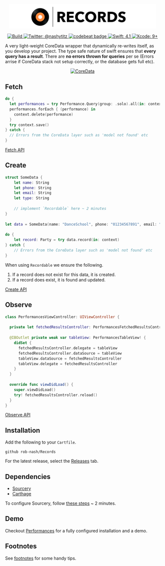 <p align="center">
    <img src="Logo.png" width="480" max-width="90%" alt="Records" />
</p>

<p align="center">
    <a href="https://travis-ci.org/rob-nash/Records">
        <img src="https://travis-ci.org/rob-nash/Records.svg?branch=master" alt="Build" />
    </a>
    <a href="https://twitter.com/nashytitz">
        <img src="https://img.shields.io/badge/contact-@nashytitz-blue.svg?style=flat" alt="Twitter: @nashytitz" />
    <a href="https://codebeat.co/projects/github-com-rob-nash-records-master">
    	<img alt="codebeat badge" src="https://codebeat.co/badges/94dfa117-7d48-451d-bff9-81117efe5032" />
    </a>
    <a href="https://swift.org">
        <img src="https://img.shields.io/badge/swift-4.1-green.svg?style=flat" alt="Swift: 4.1" />
    </a>
    <a href="https://developer.apple.com">
        <img src="https://img.shields.io/badge/xcode-9+-green.svg?style=flat" alt="Xcode: 9+" />
    </a>
</p>

A very light-weight CoreData wrapper that dynamically re-writes itself, as you develop your project. The type safe nature of swift ensures that **every query has a result**. There are **no errors thrown for queries** per se (Errors arrise if CoreData stack not setup correctly, or the database gets full etc).

<p align="center">
<a href="https://developer.apple.com/library/content/documentation/Cocoa/Conceptual/CoreData/KeyConcepts.html">
<img src="https://i.imgur.com/WRlhnlK.png" alt="CoreData" />
</a>
</p>

## Fetch

```swift
do {
  let performances = try Performance.Query(group: .solo).all(in: context)
  performances.forEach { (performance) in
    context.delete(performance)
  }
  try context.save()
} catch {
  // Errors from the CoreData layer such as 'model not found' etc
}
```
[Fetch API](https://github.com/rob-nash/Records/wiki/Fetching)

## Create

```swift
struct SomeData {
    let name: String
    let phone: String
    let email: String
    let type: String

    // implement `Recordable` here ~ 2 minutes
}

let data = SomeData(name: "DanceSchool", phone: "01234567891", email: "dance@school.com", type: "School")

do {
    let record: Party = try data.record(in: context)
} catch {
    // Errors from the CoreData layer such as 'model not found' etc
}
```

When using `Recordable` we ensure the following.

1. If a record does not exist for this data, it is created.
2. If a record does exist, it is found and updated.

[Create API](https://github.com/rob-nash/Records/wiki/Create)

## Observe

```swift
class PerformancesViewController: UIViewController {
  
  private let fetchedResultsController: PerformancesFetchedResultsController!
  
  @IBOutlet private weak var tableView: PerformancesTableView! {
    didSet {
      fetchedResultsController.delegate = tableView
      fetchedResultsController.dataSource = tableView
      tableView.dataSource = fetchedResultsController
      tableView.delegate = fetchedResultsController
    }
  }
  
  override func viewDidLoad() {
    super.viewDidLoad()
    try! fetchedResultsController.reload()
  } 
}
```

[Observe API](https://github.com/rob-nash/Records/wiki/Observe)

## Installation

Add the following to your `Cartfile`.

```
github rob-nash/Records
```

For the latest release, select the [Releases](https://github.com/rob-nash/Records/releases) tab.

## Dependencies 

* [Sourcery](http://brewformulas.org/sourcery) 
* [Carthage](http://brewformulas.org/Carthage)

To configure Sourcery, follow [these steps](https://github.com/rob-nash/Records/wiki/Setting-up-Sourcery) ~ 2 minutes.

## Demo

Checkout [Performances](https://github.com/rob-nash/Performances) for a fully configured installation and a demo.

## Footnotes

See [footnotes](https://github.com/rob-nash/Records/wiki/Footnotes) for some handy tips.
